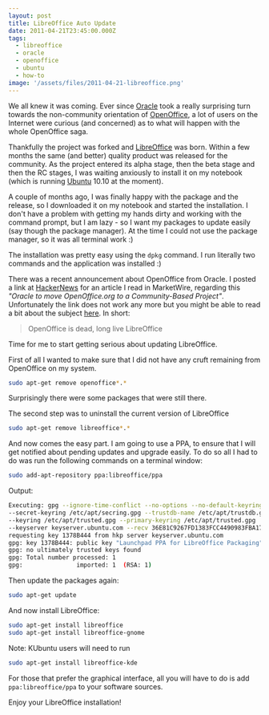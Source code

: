 ```yaml
---
layout: post
title: LibreOffice Auto Update
date: 2011-04-21T23:45:00.000Z
tags:
  - libreoffice
  - oracle
  - openoffice
  - ubuntu
  - how-to
image: '/assets/files/2011-04-21-libreoffice.png'
---
```

We all knew it was coming. Ever since [Oracle](https://www.oracle.com/) took a really surprising turn towards the non-community orientation of [OpenOffice](https://www.openoffice.org/), a lot of users on the Internet were curious (and concerned) as to what will happen with the whole OpenOffice saga.

Thankfully the project was forked and [LibreOffice](https://www.libreoffice.org/) was born. Within a few months the same (and better) quality product was released for the community. As the project entered its alpha stage, then the beta stage and then the RC stages, I was waiting anxiously to install it on my notebook (which is running [Ubuntu](https://www.ubuntu.com/) 10.10 at the moment).

A couple of months ago, I was finally happy with the package and the release, so I downloaded it on my notebook and started the installation. I don't have a problem with getting my hands dirty and working with the command prompt, but I am lazy - so I want my packages to update easily (say though the package manager). At the time I could not use the package manager, so it was all terminal work :)

The installation was pretty easy using the `dpkg` command. I run literally two commands and the application was installed :)

There was a recent announcement about OpenOffice from Oracle. I posted a link at [HackerNews](https://news.ycombinator.com/item?id=2451079) for an article I read in MarketWire, regarding this *"Oracle to move OpenOffice.org to a Community-Based Project"*. Unfortunately the link does not work any more but you might be able to read a bit about the subject [here](https://www.pcworld.com/businesscenter/article/225459/oracles_openoffice_move_may_be_too_little_too_late.html). In short:

> OpenOffice is dead, long live LibreOffice

Time for me to start getting serious about updating LibreOffice.

First of all I wanted to make sure that I did not have any cruft remaining from OpenOffice on my system.

```sh
sudo apt-get remove openoffice*.*
```

Surprisingly there were some packages that were still there.

The second step was to uninstall the current version of LibreOffice

```sh
sudo apt-get remove libreoffice*.*
```

And now comes the easy part. I am going to use a PPA, to ensure that I will get notified about pending updates and upgrade easily. To do so all I had to do was run the following commands on a terminal window:

```sh
sudo add-apt-repository ppa:libreoffice/ppa
```

Output:

```sh
Executing: gpg --ignore-time-conflict --no-options --no-default-keyring
--secret-keyring /etc/apt/secring.gpg --trustdb-name /etc/apt/trustdb.gpg
--keyring /etc/apt/trusted.gpg --primary-keyring /etc/apt/trusted.gpg
--keyserver keyserver.ubuntu.com --recv 36E81C9267FD1383FCC4490983FBA1751378B444gpg:
requesting key 1378B444 from hkp server keyserver.ubuntu.com
gpg: key 1378B444: public key "Launchpad PPA for LibreOffice Packaging" imported
gpg: no ultimately trusted keys found
gpg: Total number processed: 1
gpg:               imported: 1  (RSA: 1)
```

Then update the packages again:

```sh
sudo apt-get update
```

And now install LibreOffice:

```sh
sudo apt-get install libreoffice
sudo apt-get install libreoffice-gnome
```

Note: KUbuntu users will need to run

```sh
sudo apt-get install libreoffice-kde
```

For those that prefer the graphical interface, all you will have to do is add `ppa:libreoffice/ppa` to your software sources.

Enjoy your LibreOffice installation!
